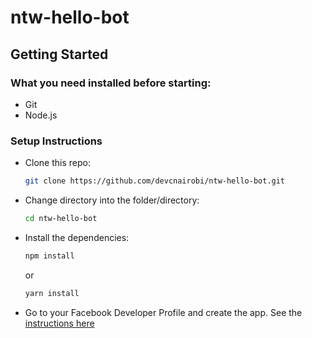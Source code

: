 # ntw-hello-bot

## Getting Started

### What you need installed before starting:

- Git
- Node.js

### Setup Instructions

- Clone this repo:

  ```bash
  git clone https://github.com/devcnairobi/ntw-hello-bot.git
  ```

- Change directory into the folder/directory:

  ```bash
  cd ntw-hello-bot
  ```

- Install the dependencies:

  ```bash
  npm install
  ```

  or

  ```bash
  yarn install
  ```

- Go to your Facebook Developer Profile and create the app. See the [instructions here](https://gist.github.com/ProfNandaa/05ae6a9e0ca6b422b34a3ccfcd3e250f)